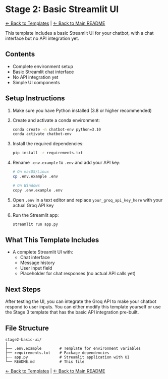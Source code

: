 # Stage 2: Basic Streamlit UI

[← Back to Templates](../README.md) | [← Back to Main README](../../README.md)

This template includes a basic Streamlit UI for your chatbot, with a chat interface but no API integration yet.

## Contents

- Complete environment setup
- Basic Streamlit chat interface
- No API integration yet
- Simple UI components

## Setup Instructions

1. Make sure you have Python installed (3.8 or higher recommended)

2. Create and activate a conda environment:
   ```bash
   conda create -n chatbot-env python=3.10
   conda activate chatbot-env
   ```

3. Install the required dependencies:
   ```bash
   pip install -r requirements.txt
   ```

4. Rename `.env.example` to `.env` and add your API key:
   ```bash
   # On macOS/Linux
   cp .env.example .env
   
   # On Windows
   copy .env.example .env
   ```

5. Open `.env` in a text editor and replace `your_groq_api_key_here` with your actual Groq API key

6. Run the Streamlit app:
   ```bash
   streamlit run app.py
   ```

## What This Template Includes

- A complete Streamlit UI with:
  - Chat interface
  - Message history
  - User input field
  - Placeholder for chat responses (no actual API calls yet)

## Next Steps

After testing the UI, you can integrate the Groq API to make your chatbot respond to user inputs. You can either modify this template yourself or use the Stage 3 template that has the basic API integration pre-built.

## File Structure

```
stage2-basic-ui/
│
├── .env.example        # Template for environment variables
├── requirements.txt    # Package dependencies
├── app.py              # Streamlit application with UI
└── README.md           # This file
```

[← Back to Templates](../README.md) | [← Back to Main README](../../README.md)